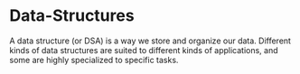 # Data-Structures
A data structure (or DSA) is a way we store and organize our data. Different kinds of data structures are suited to different kinds of applications, and some are highly specialized to specific tasks.
